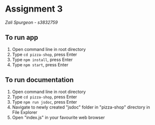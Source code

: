 # Assignment 3
*Zali Spurgeon - s3832759*

## To run app
1. Open command line in root directory
2. Type `cd pizza-shop`, press Enter
3. Type `npm install`, press Enter
4. Type `npm start`, press Enter

## To run documentation
1. Open command line in root directory
2. Type `cd pizza-shop`, press Enter
3. Type `npm run jsdoc`, press Enter
4. Navigate to newly created "jsdoc" folder in "pizza-shop" directory in File Explorer
5. Open "index.js" in your favourite web browser
